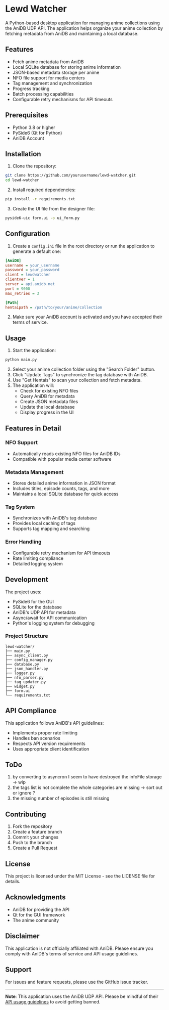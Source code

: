 # Lewd Watcher

A Python-based desktop application for managing anime collections using the AniDB UDP API. The application helps organize your anime collection by fetching metadata from AniDB and maintaining a local database.

## Features

- Fetch anime metadata from AniDB
- Local SQLite database for storing anime information
- JSON-based metadata storage per anime
- NFO file support for media centers
- Tag management and synchronization
- Progress tracking
- Batch processing capabilities
- Configurable retry mechanisms for API timeouts

## Prerequisites

- Python 3.8 or higher
- PySide6 (Qt for Python)
- AniDB Account

## Installation

1. Clone the repository:
```bash
git clone https://github.com/yourusername/lewd-watcher.git
cd lewd-watcher
```

2. Install required dependencies:
```bash
pip install -r requirements.txt
```

3. Create the UI file from the designer file:
```bash
pyside6-uic form.ui -o ui_form.py
```

## Configuration

1. Create a `config.ini` file in the root directory or run the application to generate a default one:

```ini
[AniDB]
username = your_username
password = your_password
client = lewdwatcher
clientver = 1
server = api.anidb.net
port = 9000
max_retries = 3

[Path]
hentaipath = /path/to/your/anime/collection
```

2. Make sure your AniDB account is activated and you have accepted their terms of service.

## Usage

1. Start the application:
```bash
python main.py
```

2. Select your anime collection folder using the "Search Folder" button.
3. Click "Update Tags" to synchronize the tag database with AniDB.
4. Use "Get Hentais" to scan your collection and fetch metadata.
5. The application will:
   - Check for existing NFO files
   - Query AniDB for metadata
   - Create JSON metadata files
   - Update the local database
   - Display progress in the UI

## Features in Detail

### NFO Support
- Automatically reads existing NFO files for AniDB IDs
- Compatible with popular media center software

### Metadata Management
- Stores detailed anime information in JSON format
- Includes titles, episode counts, tags, and more
- Maintains a local SQLite database for quick access

### Tag System
- Synchronizes with AniDB's tag database
- Provides local caching of tags
- Supports tag mapping and searching

### Error Handling
- Configurable retry mechanism for API timeouts
- Rate limiting compliance
- Detailed logging system

## Development

The project uses:
- PySide6 for the GUI
- SQLite for the database
- AniDB's UDP API for metadata
- Async/await for API communication
- Python's logging system for debugging

### Project Structure
```
lewd-watcher/
├── main.py
├── async_client.py
├── config_manager.py
├── database.py
├── json_handler.py
├── logger.py
├── nfo_parser.py
├── tag_updater.py
├── widget.py
├── form.ui
└── requirements.txt
```

## API Compliance

This application follows AniDB's API guidelines:
- Implements proper rate limiting
- Handles ban scenarios
- Respects API version requirements
- Uses appropriate client identification

## ToDo

1. by converting to asyncron I seem to have destroyed the infoFile storage -> wip
2. the tags list is not complete the whole categories are missing -> sort out or ignore ?
3. the missing number of episodes is still missing

## Contributing

1. Fork the repository
2. Create a feature branch
3. Commit your changes
4. Push to the branch
5. Create a Pull Request

## License

This project is licensed under the MIT License - see the LICENSE file for details.

## Acknowledgments

- AniDB for providing the API
- Qt for the GUI framework
- The anime community

## Disclaimer

This application is not officially affiliated with AniDB. Please ensure you comply with AniDB's terms of service and API usage guidelines.

## Support

For issues and feature requests, please use the GitHub issue tracker.

---

**Note**: This application uses the AniDB UDP API. Please be mindful of their [API usage guidelines](https://wiki.anidb.net/UDP_API_Definition) to avoid getting banned.